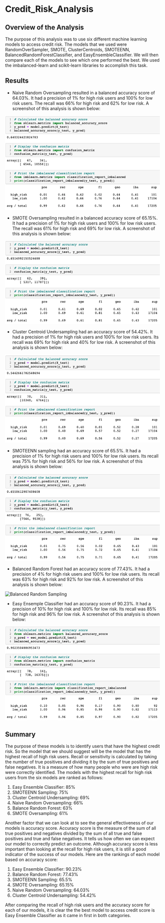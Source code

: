 # Credit_Risk_Analysis

## Overview of the Analysis

The purpose of this analysis was to use six different machine learning models to access credit risk. The models that we used were RandomOverSampler, SMOTE, ClusterCentroids, SMOTEENN, BalancedRandomForestClassifier, and EasyEnsembleClassifier. We will then compare each of the models to see which one performed the best. We used the imbalanced-learn and scikit-learn libraries to accomplish this task.

## Results

- Naive Random Oversampling resulted in a balanced accuracy score of 64.03%. It had a precision of 1% for high risk users and 100% for low risk users. The recall was 66% for high risk and 62% for low risk. A screenshot of this analysis is shown below:

![Naive Random Oversampling](Resources/naive_random_oversampling.png)

- SMOTE Oversampling resulted in a balanced accuracy score of 65.15%. It had a precision of 1% for high risk users and 100% for low risk users. The recall was 61% for high risk and 69% for low risk. A screenshot of this analysis is shown below:

![SMOTE Oversampling](Resources/smote_oversampling.png)

- Cluster Centroid Undersampling had an accuracy score of 54.42%. It had a precision of 1% for high risk users and 100% for low risk users. Its recall was 69% for high risk and 40% for low risk. A screenshot of this analysis is shown below:

![Cluster Centroid Undersampling](Resources/cluster_centroid_undersampling.png)

- SMOTEENN sampling had an accuracy score of 65.5%. It had a precision of 1% for high risk users and 100% for low risk users. Its recall was 75% for high risk and 56% for low risk.  A screenshot of this analysis is shown below:

![SMOTEENN Sampling](Resources/smoteenn_sampling.png)

- Balanced Random Forest had an accuracy score of 77.43%. It had a precision of 4% for high risk users and 100% for low risk users. Its recall was 63% for high risk and 92% for low risk. A screenshot of this analysis is shown below:

![Balanced Random Sampling](Resources/balanced_random_sampling.png)

- Easy Ensemple Classifier had an accuracy score of 90.23%. It had a precision of 10% for high risk and 100% for low risk. Its recall was 85% for high risk and 96% for low risk. A screenshot of this analysis is shown below:

![Easy Ensemble Classifier](Resources/easy_ensemble_classifier.png)

## Summary

The purpose of these models is to identify users that have the highest credit risk. So the model that we should suggest will be the model that has the highest recall of high risk users. Recall or sensitivity is calculated by taking the number of true positives and dividing it by the sum of true positives and false negatives. It is a measure of how many people who were are high risk were correctly identified. The models with the highest recall for high risk users from the six models are ranked as follows:

1. Easy Ensemble Classifier: 85%
2. SMOTEENN Sampling: 75%
3. Cluster Centroid Undersampling: 69%
4. Naive Random Oversampling: 66%
5. Balance Random Forest: 63%
6. SMOTE Oversampling: 61%

Another factor that we can look at to see the general effectiveness of our models is accuracy score. Accuracy score is the measure of the sum of all true positives and negatives divided by the sum of all true and false positives and true and false negatives. It tells us how often we can expect our model to correctly predict an outcome. Although accuracy score is less important than looking at the recall for high risk users, it is still a good indicator of the success of our models. Here are the rankings of each model based on accuracy score:

1. Easy Ensemble Classifier: 90.23%
2. Balance Random Forest: 77.43%
3. SMOTEENN Sampling: 65.5%
4. SMOTE Oversampling: 65.15%
5. Naive Random Oversampling: 64.03%
6. Cluster Centroid Undersampling: 54.42%

After comparing the recall of high risk users and the accuracy score for each of our models, it is clear the the best model to access credit score is Easy Ensemble Classifier as it came in first in both categories. 